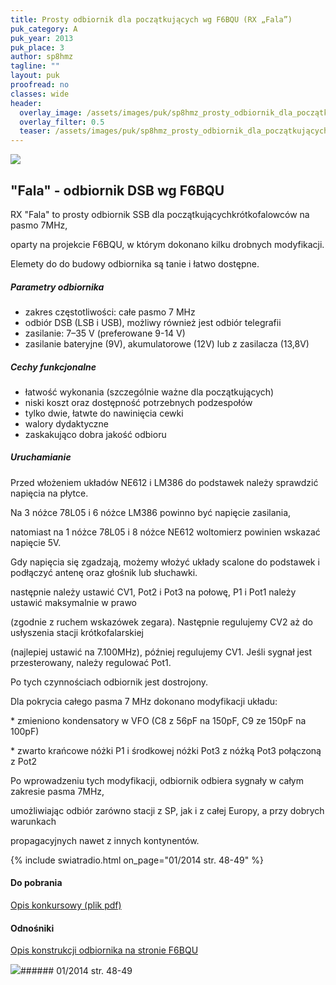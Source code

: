 ```yaml
---
title: Prosty odbiornik dla początkujących wg F6BQU (RX „Fala”)
puk_category: A
puk_year: 2013
puk_place: 3
author: sp8hmz
tagline: ""
layout: puk
proofread: no
classes: wide
header:
  overlay_image: /assets/images/puk/sp8hmz_prosty_odbiornik_dla_początkujących_wg_f6bqu_rx_fala.jpg
  overlay_filter: 0.5
  teaser: /assets/images/puk/sp8hmz_prosty_odbiornik_dla_początkujących_wg_f6bqu_rx_fala.jpg
---
```






 



![](assets/data/img/projects/2013-3-0.jpg) 



"Fala" - odbiornik DSB wg F6BQU
-------------------------------





 RX "Fala" to prosty odbiornik SSB dla początkującychkrótkofalowców na pasmo 7MHz,

 oparty na projekcie F6BQU, w którym dokonano kilku drobnych modyfikacji.

 Elemety do do budowy odbiornika są tanie i łatwo dostępne.




##### Parametry odbiornika




* zakres częstotliwości: całe pasmo 7 MHz
* odbiór DSB (LSB i USB), możliwy również jest odbiór telegrafii
* zasilanie: 7–35 V (preferowane 9-14 V)
* zasilanie bateryjne (9V), akumulatorowe (12V) lub z zasilacza (13,8V)




##### Cechy funkcjonalne




* łatwość wykonania (szczególnie ważne dla początkujących)
* niski koszt oraz dostępność potrzebnych podzespołów
* tylko dwie, łatwte do nawinięcia cewki
* walory dydaktyczne
* zaskakująco dobra jakość odbioru




##### Uruchamianie




 Przed włożeniem układów NE612 i LM386 do podstawek należy sprawdzić napięcia na płytce.

 Na 3 nóżce 78L05 i 6 nóżce LM386 powinno być napięcie zasilania,

 natomiast na 1 nóżce 78L05 i 8 nóżce NE612 woltomierz powinien wskazać napięcie 5V.

 Gdy napięcia się zgadzają, możemy włożyć układy scalone do podstawek i podłączyć antenę oraz głośnik lub słuchawki.






 następnie należy ustawić CV1, Pot2 i Pot3 na połowę, P1 i Pot1 należy ustawić maksymalnie w prawo

 (zgodnie z ruchem wskazówek zegara). Następnie regulujemy CV2 aż do usłyszenia stacji krótkofalarskiej

 (najlepiej ustawić na 7.100MHz), później regulujemy CV1. Jeśli sygnał jest przesterowany, należy regulować Pot1.

 Po tych czynnościach odbiornik jest dostrojony.

 




 Dla pokrycia całego pasma 7 MHz dokonano modyfikacji układu:   


 \* zmieniono kondensatory w VFO (C8 z 56pF na 150pF, C9 ze 150pF na 100pF)   


 \* zwarto krańcowe nóżki P1 i środkowej nóżki Pot3 z nóżką Pot3 połączoną z Pot2   


 Po wprowadzeniu tych modyfikacji, odbiornik odbiera sygnały w całym zakresie pasma 7MHz,

 umożliwiając odbiór zarówno stacji z SP, jak i z całej Europy, a przy dobrych warunkach

 propagacyjnych nawet z innych kontynentów.

{% include swiatradio.html on_page="01/2014 str. 48-49" %}



#### Do pobrania

[Opis konkursowy (plik pdf)](assets/data/download/SP8HMZ_RX-Fala.pdf)




#### Odnośniki

[Opis konstrukcji odbiornika na stronie F6BQU](http://lpistor.chez-alice.fr/rxsimple.htm)

 



![](assets/img/logo/sr_logo_s.jpg)###### 01/2014 str. 48-49

 





 



